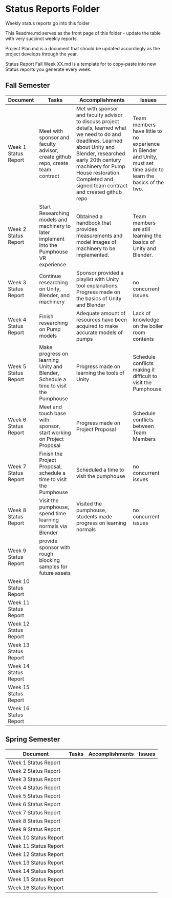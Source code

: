 # Status Reports Folder
Weekly status reports go into this folder

This Readme.md serves as the front page of this folder - update the table with very succinct weekly reports.

Project Plan.md is a document that should be updated accordingly as the project develops through the year.

Status Report Fall Week XX.md is a template for to copy-paste into new Status reports you generate every week.

## Fall Semester

| Document | Tasks | Accomplishments | Issues |
|---|---|---|---|
| Week 1 Status Report | Meet with sponsor and faculty advisor, create github repo, create team contract | Met with sponsor and faculty advisor to discuss project details, learned what we need to do and deadlines. Learned about Unity and Blender, researched early 20th century machinery for Pump House restoration. Completed and signed team contract and created github repo | Team members have little to no experience in Blender and Unity, must set time aside to learn the basics of the two. |
| Week 2 Status Report | Start Researching models and machinery to later implement into the Pumphouse VR experience | Obtained a handbook that provides measurements and model images of machinery to be implemented. | Team members are still learning the basics of Unity and Blender.|
| Week 3 Status Report | Continue researching on Unity, Blender, and machinery| Sponsor provided a playlist with Unity tool explanations. Progress made on the basics of Unity and Blender| no concurrent issues.|
| Week 4 Status Report | Finish researching on Pump models| Adequate amount of resources have been acquired to make accurate models of pumps| Lack of knowledge on the boiler room contents|
| Week 5 Status Report | Make progress on learning Unity and Blender, Schedule a time to visit the Pumphouse| Progress made on learning the tools of Unity| Schedule conflicts making it difficult to visit the Pumphouse|
| Week 6 Status Report | Meet and touch base with sponsor, start working on Project Proposal| Progress made on Project Proposal| Schedule conflicts between Team Members|
| Week 7 Status Report |Finish the Project Proposal, schedule a time to visit the Pumphouse | Scheduled a time to visit the pumphouse| no concurrent issues|
| Week 8 Status Report | Visit the pumphouse, spend time learning normals via Blender| Visited the pumphouse, students made progress on learning normals| no concurrent issues|
| Week 9 Status Report | provide sponsor with rough blocking samples for future assets| | |
| Week 10 Status Report | | | |
| Week 11 Status Report | | | |
| Week 12 Status Report | | | |
| Week 13 Status Report | | | |
| Week 14 Status Report | | | |
| Week 15 Status Report | | | |
| Week 16 Status Report | | | |

## Spring Semester

| Document | Tasks | Accomplishments| Issues |
|---|---|---|---|
| Week 1 Status Report | | | |
| Week 2 Status Report | | | |
| Week 3 Status Report | | | |
| Week 4 Status Report | | | |
| Week 5 Status Report | | | |
| Week 6 Status Report | | | |
| Week 7 Status Report | | | |
| Week 8 Status Report | | | |
| Week 9 Status Report | | | |
| Week 10 Status Report | | | |
| Week 11 Status Report | | | |
| Week 12 Status Report | | | |
| Week 13 Status Report | | | |
| Week 14 Status Report | | | |
| Week 15 Status Report | | | |
| Week 16 Status Report | | | |
